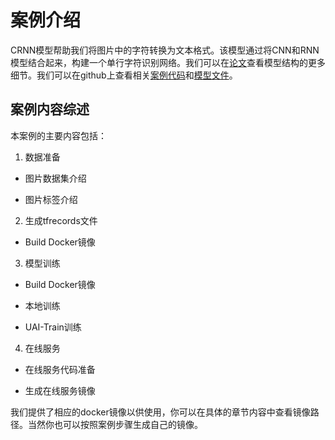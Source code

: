 

# 案例介绍
CRNN模型帮助我们将图片中的字符转换为文本格式。该模型通过将CNN和RNN模型结合起来，构建一个单行字符识别网络。我们可以在[论文](http://arxiv.org/abs/1507.05717)查看模型结构的更多细节。我们可以在github上查看相关[案例代码](http://github.com/ucloud/uai-sdk/example/tensorflow/inference/crnn)和[模型文件](http://github.com/ucloud/uai-sdk/example/tensorflow/train/crnn)。

## 案例内容综述
本案例的主要内容包括：

1. 数据准备

  * 图片数据集介绍

  * 图片标签介绍

2. 生成tfrecords文件

  * Build Docker镜像

3. 模型训练

  * Build Docker镜像

  * 本地训练

  * UAI-Train训练

4. 在线服务

  * 在线服务代码准备

  * 生成在线服务镜像

我们提供了相应的docker镜像以供使用，你可以在具体的章节内容中查看镜像路径。当然你也可以按照案例步骤生成自己的镜像。


